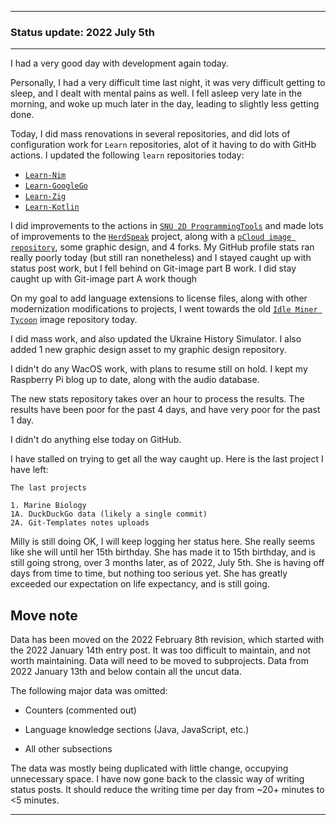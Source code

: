 
***

### Status update: 2022 July 5th

<!--
***

### Status update: 2022 January 14th

***
<!-- F#
F#

Comments
Print
Break
!-->

<!--
#### Counters
!-->

<!-- COUNTERS NEED UPDATE - JULY 30TH 2021 !-->

<!--
Topics
200 followers
Commit calendar hover redesign (forgot to write this for yesterday)
Slow Internet, rationing off certain uploads to save bandwidth and time
!-->

<!-- Verified on 2022 January 1st !-->

<!--🎂 **Days until 2 year GitHub :octocat: anniversary:** `a129` _(as of 2022 January 14th at 00:12:00 am to 11:59:59 pm)_ <!-- COUNTER #1 !-->

<!--:octocat: **GitHub consecutive day count:** `600` _(As of 2022 January 14th at 00:12:00 am to 11:59:59 pm)_ <!-- COUNTER #2 !-->

<!--🐧 **Linux desktop consecutive day count:** `555` _(as of 2022 January 14th at 00:12:00 am to 11:59:59)_  <!-- COUNTER #3 !-->

<!--🪟 **Windows 10 with GitHub consecutive day count:** `45` <!-- (Yes I am aware that the count messed up in the past 2 months. I haven't gotten to fixing it yet) !--> <!--_(as of 2020 July 9th at 00:12:00 am to 11:59:59)_  <!-- COUNTER #4 !-->

<!--🐧 **Ubuntu 20.04 with GitHub consecutive day count:** `555`  _(as of 2022 January 14th at 00:12:00 am to 11:59:59)_  <!-- COUNTER #5 !-->

<!--:atom: **Total amount of original GitHub repositories:** `1,669+o/1681+o` _(as of 2022 January 14th at 00:12:00 am to 11:59:59 pm)_ <!-- COUNTER #6 !-->

<!--_I have noted that GitHub rounds up the total number of each statistic, so when something reaches 50 after the kilo point (once it reaches 1000) it rounds up to the next kilo, so 1050 would be 1100, 1150 would be 1200, and so on._

:atom: o=organizations, total number of non-fork organization repositories: `115` _as of 2022 January 14th 00:12:00 am to 11:59:59 pm)_ <!-- COUNTER #7 !-->

<!--Organization repo count guide

Org repo (non-fork) count

Snap repos: 29 (formula: Org:Seanpm2001-snapcraft minus current.unforked minus 4) (verified count, as of July 21st 2021)

.github.io: 79 (80 when including seanpm2001/seanpm2001/github.io/) (formula: org:Seanpm2001-GitHub-Pages-Collection minus current.unforked minus 4) Verified count (as of July 9th 2021) unverified count (as of July 26th 2021)

Count verification needs to be re-checked - July 13th 2021 ((X1
Count verification needs to be re-checked - July 14th 2021 X2::
Count verification needs to be re-checked - July 15th 2021 X3::
Count verification needs to be re-checked - July 16th 2021 X4::
Count verification needs to be re-checked - July 17th 2021 X5))
No new data for this range, update count verification when ready

:electron: **Repositories created so far this month:** `57+o` _(as of 2022 January 14th at 00:12:00 am to 11:59:59 pm)_ <!-- COUNTER #8 !-->

<!--:shipit: **Organization count:** `770` _(as of 2022 January 14th at 00:12:00 am to 11:59:59 pm)_ <!-- COUNTER #9 !-->

<!--:electron: **Organizations created so far this month:** `10` _(as of 2022 January 14th at 00:12:00 am to 11:59:59 pm)_ <!-- COUNTER #10 !-->
<!--!-->

***

<!-- Todays notes
2022 Tuesday July 5th GitHub status notes

Very difficult night last night, sleep issues and mental pains
Woke up much later
Mass renovations in several repositories
Learn repository configuration work, lots with GitHub actions (Nim, Google Golang, Zig, and Kotlin)
SNU Programming Tools actions updates
HerdSpeak improvements
4 forks
New pCloud image repository
Graphic design
GitHub stats ran very poorly
Stayed caught up with status posts
!-->
<!-- Todays additional notes
seanpm2001/Learn-Kotlin 51 commits
seanpm2001/SeansLifeArchive_Images_Idle_Miner_Tycoon 51 commits
seanpm2001/Learn-GoogleGo 44 commits
seanpm2001/Learn-Zig 41 commits
seanpm2001/Learn-Nim 37 commits
seanpm2001/SeansLifeArchive_Images_Bit_City_-NimbleBit_Game- 27 commits
seanpm2001/SeansLifeArchive_Images_pCloud 24 commits
seanpm2001/SeansAudioDB 15 commits
seanpm2001/seanpm2001 14 commits
seanpm2001/SNU_2D_ProgrammingTools 13 commits
seanpm2001/HerdSpeak 9 commits
seanpm2001/SeansLifeArchive_Images_ThePlayForge_Tree-World_2022_V7 9 commits
seanpm2001/GitHub_Stats_A 5 commits
seanpm2001/Git-Templates 4 commits
seanpm2001/GitHub_Organization_Info 3 commits
seanpm2001/Ukraine-History-Simulator 2 commits
seanpm2001/SeansLifeArchive_Images_MotorWorld_CarFactory 2 commits
seanpm2001/Raspberry-Pi-Network-Setup 2 commits
seanpm2001/SeansLifeArchive_Images_ModernSmurfsVillage 2 commits
seanpm2001/SeansLifeArchive_Images_TinyTower 2 commits
seanpm2001/Seanpm2001-Graphic-Design 1 commit 
!-->

I had a very good day with development again today. <!-- I am still struggling to stay caught up, but I am slowly getting there. It has been a struggle since 2021 December 28th. I made progress on getting caught up, but there are still some projects left. !-->

<!--
I worked on the WacOS project briefly yet again today, working on the following new repositories:

- WhyPadOS
- WhyPadOS 13
- WhyPadOS 14
- WhyPadOS 15
- WhyPadOS 16

I have been putting tons of work into WacOS lately. I made some small updates to the core WacOS source repository today. I created 8 new projects today, of which 6 were forks, and 2 were sources. !-->

<!-- Today was the day of the week where I create organizations. The majority of my time on GitHub went towards creating and documenting organizations. As usual, data for this can be found [here (`GitHub_Organization_Info`)](https://github.com/seanpm2001/GitHub_Organization_Info/) !-->

Personally, I had a very difficult time last night, it was very difficult getting to sleep, and I dealt with mental pains as well. I fell asleep very late in the morning, and woke up much later in the day, leading to slightly less getting done.

Today, I did mass renovations in several repositories, and did lots of configuration work for `Learn` repositories, alot of it having to do with GitHb actions. I updated the following `learn` repositories today:

- [`Learn-Nim`](https://github.com/seanpm2001/Learn-Nim/)
- [`Learn-GoogleGo`](https://github.com/seanpm2001/Learn-GoogleGo/)
- [`Learn-Zig`](https://github.com/seanpm2001/Learn-Zig/)
- [`Learn-Kotlin`](https://github.com/seanpm2001/Learn-Kotlin/)

I did improvements to the actions in [`SNU 2D ProgrammingTools`](https://github.com/seanpm2001/SNU_2D_ProgrammingTools/) and made lots of improvements to the [`HerdSpeak`](https://github.com/seanpm2001/HerdSpeak/) project, along with a [`pCloud image repository`](https://github.com/seanpm2001/SeansLifeArchive_Images_pCloud/), some graphic design, and 4 forks. My GitHub profile stats ran really poorly today (but still ran nonetheless) and I stayed caught up with status post work, but I fell behind on Git-image part B work. I did stay caught up with Git-image part A work though

On my goal to add language extensions to license files, along with other modernization modifications to projects, I went towards the old [`Idle Miner Tycoon`](https://github.com/seanpm2001/SeansLifeArchive_Images_Idle_Miner_Tycoon/) image repository today.

I did mass work, and also updated the Ukraine History Simulator. I also added 1 new graphic design asset to my graphic design repository.

I didn't do any WacOS work, with plans to resume still on hold. I kept my Raspberry Pi blog up to date, along with the audio database.

The new stats repository takes over an hour to process the results. The results have been poor for the past 4 days, and have very poor for the past 1 day.

<!-- I recently ordered another new laptop, we got refunded for Dell's failure, and I went with System76. It was a mistake to NOT go with them for all these years. They outperformed Dell on day 1 (price) and then in less than 24 hours, the laptop was already built, and was on its way. What Dell couldn't do in 90+ days, System76 did in less than 24 hours. !--> <!-- I created 9 repositories today, 3 of them are forks, the other 6 were WacOS subsystem home repositories. !--> I didn't do anything else today on GitHub.

<!-- I fell behind on Git-image work (part A & B) !-->

<!--
Today was day 15 of getting back into the project of archiving my programming language knowledge. I only updated the main [Learn](https://github.com/seanpm200/Learn/), I did not update any of the projects other repositories today.
!-->

<!-- Today was day 12 of getting back into the project of archiving my programming language knowledge. I updated the main [Learn](https://github.com/seanpm200/Learn/) project, although I didn't create any new repositories in this category today.!--> <!-- and created repositories for showcasing my knowledge of the following 8 programming langages:

- [x] Isabelle
- [x] Io
- [x] ImageJ
- [x] Inno Setup
- [x] INI
- [x] Inform
- [x] Idris
- [x] IDL
!-->

<!--
I updated the following `learn` language repositories today:

- [x] ImageJ
- [x] Io
- [x] Isabelle
!-->

<!-- I didn't update any other `learn` repositories today. !-->
<!-- I also did mass `IGNORE.md` file deletion in my GitHub image repository again today. !-->

I have stalled on trying to get all the way caught up. Here is the last project I have left:

```text
The last projects

1. Marine Biology
1A. DuckDuckGo data (likely a single commit)
2A. Git-Templates notes uploads
```

Milly is still doing OK, I will keep logging her status here. She really seems like she will until her 15th birthday. She has made it to 15th birthday, and is still going strong, over 3 months later, as of 2022, July 5th. She is having off days from time to time, but nothing too serious yet. She has greatly exceeded our expectation on life expectancy, and is still going.

## Move note

Data has been moved on the 2022 February 8th revision, which started with the 2022 January 14th entry post. It was too difficult to maintain, and not worth maintaining. Data will need to be moved to subprojects. Data from 2022 January 13th and below contain all the uncut data.

The following major data was omitted:

- Counters (commented out)

- Language knowledge sections (Java, JavaScript, etc.)

- All other subsections

The data was mostly being duplicated with little change, occupying unnecessary space. I have now gone back to the classic way of writing status posts. It should reduce the writing time per day from ~20+ minutes to <5 minutes.

***
